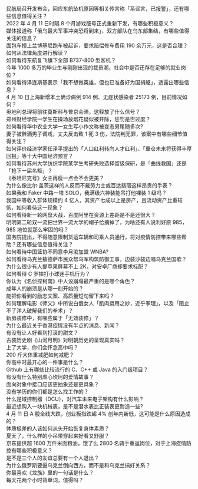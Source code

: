 民航局召开发布会，回应东航坠机原因等相关传言称「系谣言，已报警」，还有哪些信息值得关注？  
2022 年 4 月 11 日时隔 8 个月游戏版号正式重新下发，有哪些积极意义？  
媒体报道称「俄乌最大军事冲突恐将到来」，双方部队在乌东部集结，有哪些值得关注的信息？  
面包车撞上兰博基尼跑车被起诉，要求赔偿修车费用 190 余万元，这是否合理？如何从法律角度进行解读？  
如何看待东航复飞旗下全部 B737-800 型客机？  
今年 1000 多万的毕业生与刚刚出现的裁员潮，社会中是否还存在足够的就业岗位？  
如何看待泽连斯基表示「我不想做英雄，但也已准备好为国捐躯」，透露出哪些信息？  
4 月 10 日上海新增本土确诊病例 914 例、无症状感染者 25173 例，目前情况如何？  
奥地利总理将前往莫斯科与普京会晤，这释放了什么信号？  
郑州财经学院一学生在操场放烟花疑似被开除，惩罚是否过度？  
如何看待华中农业大学一女生写小作文称被变态男尾随多次?  
妻子被醉酒男子调戏，丈夫反击致 1 死 3 伤，法院判无罪，该案中有哪些细节值得关注？  
如何评价经济学家任泽平提出的「人口红利转向人才红利」、「重仓未来将获得丰厚回报」等十大中国经济预言？  
如何看待苏州大学纺织学院某学生考研失败选择留级保研，是「曲线救国」还是「抢下一届名额」？  
《泰坦尼克号》女主再瘦一点会不会更美？  
为什么像比尔·盖茨这样的人反而不戴劳力士或百达翡丽这样昂贵的手表？  
如果我和 Faker 中路一塔 SOLO，我满级六神装能吊打他裸装 1 级吗？  
我国中等收入群体规模约 4 亿人，其资产七成以上是房产，且流动资产比重较低，如何看待这一现象？  
如何看待新一轮网盘大战，百度阿里在资源上差距是不是还很大？  
明明第二轮双一流把世界一流大学的帽子给摘掉了，为啥还有人说利好原 985，985 地位就那么牢固的吗？  
国务院提出，不得随意限制货运车辆和司乘人员通行，将对疫情防控带来哪些帮助？还有哪些信息值得关注？  
如何看待中国篮协不同意李月汝加盟 WNBA?  
如何看待乌克兰敖德萨市民众帮乌军构筑防御工事，边装沙袋边唱乌克兰国歌？  
为什么很少有人提苹果屏幕不上 2K，对安卓厂商却要求标配？  
如何看待 C 罗摔打小球迷手机行为？  
你认为《名侦探柯南》中人设崩塌最严重的是哪个角色？  
成年人的崩溃是从哪一刻开始的？  
能把你看到的励志文案、高质量短句留下来吗？  
如何理解电影《师父》中所说白俄女人「肌肉运用之妙，近乎拳理」，以及「阻止不了洋人破解我们的拳术」？  
新房装修中，有哪些属于「无效装修」？  
为什么最近关于香港疫情没有半点的消息、新闻？  
有没有让人好看到打滚的甜文？  
古装历史剧《山河月明》对明朝历史的呈现真实吗？  
上了大学，你们会怀念高中吗？  
200 斤大体重减肥如何减肥？  
你高中时最开心的一件事是什么？  
Github 上有哪些比较流行的 C、C++ 或 Java 的入门级项目？  
有没有什么特别虐心坎坷的爱情故事？  
面向对象中接口应该更抽象还是更具象？  
没有学历的你们都是怎么找工作的？  
什么是域控制器（DCU），对汽车未来电子架构有什么影响？  
最近想购入一块机械表，是不是潜水表比正装表更耐造一些?  
4 月 11 日 A 股全线大跌，创业板指跌超 4% 创年内新低，这可能是什么原因造成的？  
体质极差的人该如何从头开始恢复身体素质？  
夏天了，什么样的小吊带穿起来好看又舒服？  
京东提供超 1600 万件米面粮油，饿了么 2800 名骑手重返岗位，对于上海疫情防控有哪些积极意义？  
是不是三个人的友谊总要有一个人退出？  
为什么俄罗斯要逼乌克兰倒向西方，而不是和乌克兰搞好关系？  
你最喜欢《龙族》里的一句话是什么？  
每天花两个小时背单词，值得吗？  
